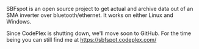 SBFspot is an open source project to get actual and archive data out of an SMA inverter over bluetooth/ethernet. It works on either Linux and Windows.

Since CodePlex is shutting down, we'll move soon to GitHub.
For the time being you can still find me at https://sbfspot.codeplex.com/
